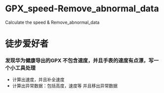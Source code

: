 # GPX_speed-Remove_abnormal_data
Calculate the speed &amp; Remove_abnormal_data

# 徒步爱好者
### 发现华为健康导出的GPX 不包含速度，并且手表的速度有点漂，写一个小工具处理

* 计算出速度，并且补全速度
* 计算出异常数据：包括高度，速度等  并且移出异常数据


